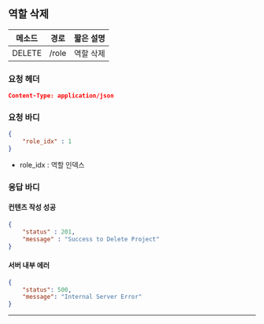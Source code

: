 ## 역할 삭제

| 메소드 | 경로  | 짧은 설명 |
| ------ | ----- | --------- |
| DELETE | /role | 역할 삭제 |

### 요청 헤더

```json
Content-Type: application/json
```

### 요청 바디

```json
{
    "role_idx" : 1
}
```

* role_idx : 역할 인덱스

### 응답 바디

#### 컨텐츠 작성 성공

```json
{
    "status" : 201,
    "message" : "Success to Delete Project"
}
```

#### 서버 내부 에러

```json
{
    "status": 500,
    "message": "Internal Server Error"
}
```
------